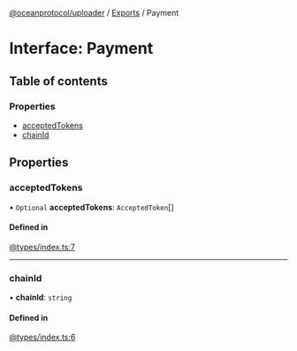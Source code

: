 [@oceanprotocol/uploader](../README.md) / [Exports](../modules.md) / Payment

# Interface: Payment

## Table of contents

### Properties

- [acceptedTokens](Payment.md#acceptedtokens)
- [chainId](Payment.md#chainid)

## Properties

### acceptedTokens

• `Optional` **acceptedTokens**: `AcceptedToken`[]

#### Defined in

[@types/index.ts:7](https://github.com/oceanprotocol/dbs.js/blob/94f6e7d/src/@types/index.ts#L7)

---

### chainId

• **chainId**: `string`

#### Defined in

[@types/index.ts:6](https://github.com/oceanprotocol/dbs.js/blob/94f6e7d/src/@types/index.ts#L6)
